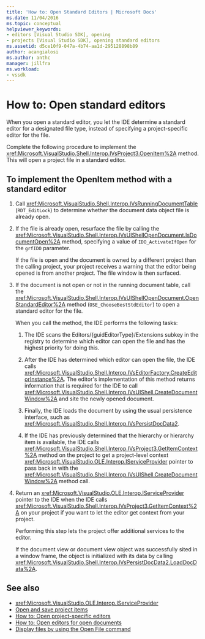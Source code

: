 ```yaml
---
title: 'How to: Open Standard Editors | Microsoft Docs'
ms.date: 11/04/2016
ms.topic: conceptual
helpviewer_keywords:
- editors [Visual Studio SDK], opening
- projects [Visual Studio SDK], opening standard editors
ms.assetid: d5ce10f9-047a-4b74-aa1d-295128898b89
author: acangialosi
ms.author: anthc
manager: jillfra
ms.workload:
- vssdk
---
```

# How to: Open standard editors
When you open a standard editor, you let the IDE determine a standard editor for a designated file type, instead of specifying a project-specific editor for the file.

 Complete the following procedure to implement the <xref:Microsoft.VisualStudio.Shell.Interop.IVsProject3.OpenItem%2A> method. This will open a project file in a standard editor.

## To implement the OpenItem method with a standard editor

1. Call <xref:Microsoft.VisualStudio.Shell.Interop.IVsRunningDocumentTable> (`RDT_EditLock`) to determine whether the document data object file is already open.

2. If the file is already open, resurface the file by calling the <xref:Microsoft.VisualStudio.Shell.Interop.IVsUIShellOpenDocument.IsDocumentOpen%2A> method, specifying a value of `IDO_ActivateIfOpen` for the `grfIDO` parameter.

     If the file is open and the document is owned by a different project than the calling project, your project receives a warning that the editor being opened is from another project. The file window is then surfaced.

3. If the document is not open or not in the running document table, call the <xref:Microsoft.VisualStudio.Shell.Interop.IVsUIShellOpenDocument.OpenStandardEditor%2A> method (`OSE_ChooseBestStdEditor`) to open a standard editor for the file.

     When you call the method, the IDE performs the following tasks:

    1. The IDE scans the Editors/{guidEditorType}/Extensions subkey in the registry to determine which editor can open the file and has the highest priority for doing this.

    2. After the IDE has determined which editor can open the file, the IDE calls <xref:Microsoft.VisualStudio.Shell.Interop.IVsEditorFactory.CreateEditorInstance%2A>. The editor's implementation of this method returns information that is required for the IDE to call <xref:Microsoft.VisualStudio.Shell.Interop.IVsUIShell.CreateDocumentWindow%2A> and site the newly opened document.

    3. Finally, the IDE loads the document by using the usual persistence interface, such as <xref:Microsoft.VisualStudio.Shell.Interop.IVsPersistDocData2>.

    4. If the IDE has previously determined that the hierarchy or hierarchy item is available, the IDE calls <xref:Microsoft.VisualStudio.Shell.Interop.IVsProject3.GetItemContext%2A> method on the project to get a project-level context <xref:Microsoft.VisualStudio.OLE.Interop.IServiceProvider> pointer to pass back in with the <xref:Microsoft.VisualStudio.Shell.Interop.IVsUIShell.CreateDocumentWindow%2A> method call.

4. Return an <xref:Microsoft.VisualStudio.OLE.Interop.IServiceProvider> pointer to the IDE when the IDE calls <xref:Microsoft.VisualStudio.Shell.Interop.IVsProject3.GetItemContext%2A> on your project if you want to let the editor get context from your project.

     Performing this step lets the project offer additional services to the editor.

     If the document view or document view object was successfully sited in a window frame, the object is initialized with its data by calling <xref:Microsoft.VisualStudio.Shell.Interop.IVsPersistDocData2.LoadDocData%2A>.

## See also
- <xref:Microsoft.VisualStudio.OLE.Interop.IServiceProvider>
- [Open and save project items](../extensibility/internals/opening-and-saving-project-items.md)
- [How to: Open project-specific editors](../extensibility/how-to-open-project-specific-editors.md)
- [How to: Open editors for open documents](../extensibility/how-to-open-editors-for-open-documents.md)
- [Display files by using the Open File command](../extensibility/internals/displaying-files-by-using-the-open-file-command.md)
